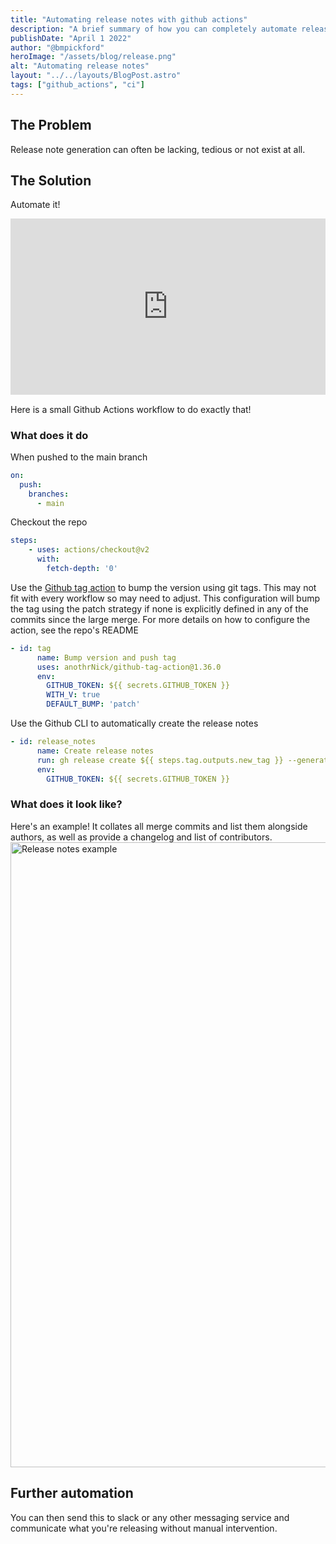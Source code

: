 ```yaml
---
title: "Automating release notes with github actions"
description: "A brief summary of how you can completely automate release notes using the Github release functionality with Github Actions and the Github CLI"
publishDate: "April 1 2022"
author: "@bmpickford"
heroImage: "/assets/blog/release.png"
alt: "Automating release notes"
layout: "../../layouts/BlogPost.astro"
tags: ["github_actions", "ci"]
---
```


## The Problem

Release note generation can often be lacking, tedious or not exist at all.

## The Solution

Automate it!

<div style="width:100%;height:0;padding-bottom:56%;position:relative;"><iframe src="https://giphy.com/embed/1lxryzbQaqo49cKhCw" width="100%" height="100%" style="position:absolute" frameBorder="0" class="giphy-embed" allowFullScreen></iframe></div>

Here is a small Github Actions workflow to do exactly that!
<script src="https://gist.github.com/bmpickford/7c02d9222a0e7cd8965e9f11cf6c947c.js"></script>

### What does it do

When pushed to the main branch
```yaml
on:
  push:
    branches:
      - main
```


Checkout the repo
```yaml
steps:
    - uses: actions/checkout@v2
      with:
        fetch-depth: '0'
```


Use the [Github tag action](https://github.com/anothrNick/github-tag-action) to bump the version using git tags. This may not fit with every workflow so may need to adjust. This configuration will bump the tag using the patch strategy if none is explicitly defined in any of the commits since the large merge. For more details on how to configure the action, see the repo's README
```yaml
- id: tag
      name: Bump version and push tag
      uses: anothrNick/github-tag-action@1.36.0
      env:
        GITHUB_TOKEN: ${{ secrets.GITHUB_TOKEN }}
        WITH_V: true
        DEFAULT_BUMP: 'patch'
```

Use the Github CLI to automatically create the release notes
```yaml
- id: release_notes
      name: Create release notes
      run: gh release create ${{ steps.tag.outputs.new_tag }} --generate-notes
      env:
        GITHUB_TOKEN: ${{ secrets.GITHUB_TOKEN }}
```

### What does it look like?
Here's an example! It collates all merge commits and list them alongside authors, as well as provide a changelog and list of contributors.
<img src="/release_notes.png" width="1000" alt="Release notes example" />

## Further automation
You can then send this to slack or any other messaging service and communicate what you're releasing without manual intervention.